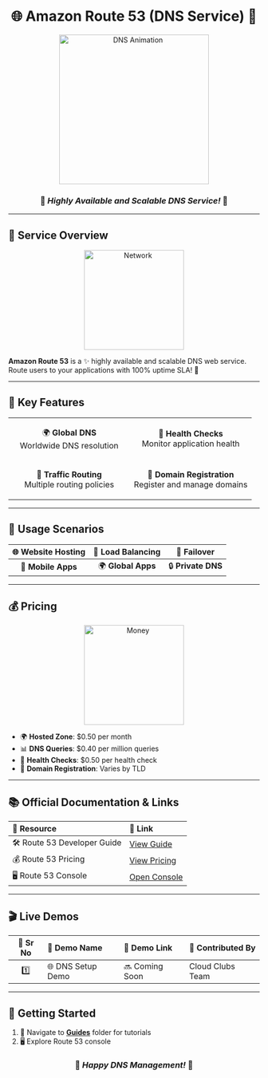 <div align="center">

# 🌐 Amazon Route 53 (DNS Service) 🔗

<img src="https://media.giphy.com/media/3oKIPnAiaMCws8nOsE/giphy.gif" width="300" alt="DNS Animation">

### 🌟 *Highly Available and Scalable DNS Service!* 🌟

</div>

---

## 📖 Service Overview

<div align="center">
<img src="https://media.giphy.com/media/26tn33aiTi1jkl6H6/giphy.gif" width="200" alt="Network">
</div>

**Amazon Route 53** is a ✨ highly available and scalable DNS web service. Route users to your applications with 100% uptime SLA! 🎯

---

## 🎯 Key Features

<table>
<tr>
<td align="center" width="50%">

🌍 **Global DNS**<br/>
Worldwide DNS resolution

</td>
<td align="center" width="50%">

🏥 **Health Checks**<br/>
Monitor application health

</td>
</tr>
<tr>
<td align="center" width="50%">

🔄 **Traffic Routing**<br/>
Multiple routing policies

</td>
<td align="center" width="50%">

📝 **Domain Registration**<br/>
Register and manage domains

</td>
</tr>
</table>

---

## 🎪 Usage Scenarios

<div align="center">

| 🌐 **Website Hosting** | 🔄 **Load Balancing** | 🏥 **Failover** |
|:---:|:---:|:---:|
| 📱 **Mobile Apps** | 🌍 **Global Apps** | 🔒 **Private DNS** |

</div>

---

## 💰 Pricing

<div align="center">
<img src="https://media.giphy.com/media/67ThRZlYBvibtdF9JH/giphy.gif" width="200" alt="Money">
</div>

- 🌍 **Hosted Zone**: $0.50 per month
- 📊 **DNS Queries**: $0.40 per million queries
- 🏥 **Health Checks**: $0.50 per health check
- 📝 **Domain Registration**: Varies by TLD

---

## 📚 Official Documentation & Links

<div align="center">

| 📖 **Resource** | 🔗 **Link** |
|:---|:---|
| 🛠️ Route 53 Developer Guide | [View Guide](https://docs.aws.amazon.com/route53/) |
| 💰 Route 53 Pricing | [View Pricing](https://aws.amazon.com/route53/pricing/) |
| 🖥️ Route 53 Console | [Open Console](https://console.aws.amazon.com/route53/) |

</div>

---

## 🎬 Live Demos

| 🔢 **Sr No** | 🎯 **Demo Name** | 🔗 **Demo Link** | 👥 **Contributed By** |
|:---:|:---|:---|:---|
| 1️⃣ | 🌐 DNS Setup Demo | 🔜 Coming Soon | Cloud Clubs Team |

---

## 🚀 Getting Started

1. 📁 Navigate to [**Guides**](./Guides/) folder for tutorials
2. 🖥️ Explore Route 53 console

<div align="center">

### 🌟 *Happy DNS Management!* 🌟

</div>